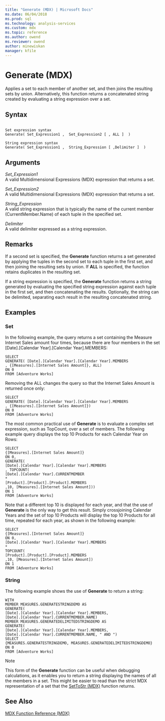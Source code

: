 ```yaml
---
title: "Generate (MDX) | Microsoft Docs"
ms.date: 06/04/2018
ms.prod: sql
ms.technology: analysis-services
ms.custom: mdx
ms.topic: reference
ms.author: owend
ms.reviewer: owend
author: minewiskan
manager: kfile
---
```

# Generate (MDX)


  Applies a set to each member of another set, and then joins the resulting sets by union. Alternatively, this function returns a concatenated string created by evaluating a string expression over a set.  
  
## Syntax  
  
```  
  
Set expression syntax  
Generate( Set_Expression1 ,  Set_Expression2 [ , ALL ]  )  
  
String expression syntax  
Generate( Set_Expression1 ,  String_Expression [ ,Delimiter ]  )  
```  
  
## Arguments  
 *Set_Expression1*  
 A valid Multidimensional Expressions (MDX) expression that returns a set.  
  
 *Set_Expression2*  
 A valid Multidimensional Expressions (MDX) expression that returns a set.  
  
 *String_Expression*  
 A valid string expression that is typically the name of the current member (CurrentMember.Name) of each tuple in the specified set.  
  
 *Delimiter*  
 A valid delimiter expressed as a string expression.  
  
## Remarks  
 If a second set is specified, the **Generate** function returns a set generated by applying the tuples in the second set to each tuple in the first set, and then joining the resulting sets by union. If **ALL** is specified, the function retains duplicates in the resulting set.  
  
 If a string expression is specified, the **Generate** function returns a string generated by evaluating the specified string expression against each tuple in the first set, and then concatenating the results. Optionally, the string can be delimited, separating each result in the resulting concatenated string.  
  
## Examples  
  
### Set  
 In the following example, the query returns a set containing the Measure Internet Sales amount four times, because there are four members in the set [Date].[Calendar Year].[Calendar Year].MEMBERS:  
  
```  
SELECT   
GENERATE( [Date].[Calendar Year].[Calendar Year].MEMBERS  
, {[Measures].[Internet Sales Amount]}, ALL)  
ON 0  
FROM [Adventure Works]  
```  
  
 Removing the ALL changes the query so that the Internet Sales Amount is returned once only:  
  
```  
SELECT   
GENERATE( [Date].[Calendar Year].[Calendar Year].MEMBERS  
, {[Measures].[Internet Sales Amount]})  
ON 0  
FROM [Adventure Works]  
```  
  
 The most common practical use of **Generate** is to evaluate a complex set expression, such as TopCount, over a set of members. The following example query displays the top 10 Products for each Calendar Year on Rows:  
  
```  
SELECT   
{[Measures].[Internet Sales Amount]}  
ON 0,  
GENERATE(   
[Date].[Calendar Year].[Calendar Year].MEMBERS  
, TOPCOUNT(  
[Date].[Calendar Year].CURRENTMEMBER  
*  
[Product].[Product].[Product].MEMBERS  
,10, [Measures].[Internet Sales Amount]))  
ON 1  
FROM [Adventure Works]  
```  
  
 Note that a different top 10 is displayed for each year, and that the use of **Generate** is the only way to get this result. Simply crossjoining Calendar Years and the set of top 10 Products will display the top 10 Products for all time, repeated for each year, as shown in the following example:  
  
```  
SELECT   
{[Measures].[Internet Sales Amount]}  
ON 0,  
[Date].[Calendar Year].[Calendar Year].MEMBERS  
*   
TOPCOUNT(  
[Product].[Product].[Product].MEMBERS  
,10, [Measures].[Internet Sales Amount])  
ON 1  
FROM [Adventure Works]  
```  
  
### String  
 The following example shows the use of **Generate** to return a string:  
  
```  
WITH   
MEMBER MEASURES.GENERATESTRINGDEMO AS  
GENERATE(   
[Date].[Calendar Year].[Calendar Year].MEMBERS,  
[Date].[Calendar Year].CURRENTMEMBER.NAME)  
MEMBER MEASURES.GENERATEDELIMITEDSTRINGDEMO AS  
GENERATE(   
[Date].[Calendar Year].[Calendar Year].MEMBERS,  
[Date].[Calendar Year].CURRENTMEMBER.NAME, " AND ")  
SELECT   
{MEASURES.GENERATESTRINGDEMO, MEASURES.GENERATEDELIMITEDSTRINGDEMO}  
ON 0  
FROM [Adventure Works]  
```  
  
> [!NOTE]  
>  This form of the **Generate** function can be useful when debugging calculations, as it enables you to return a string displaying the names of all the members in a set. This might be easier to read than the strict MDX representation of a set that the [SetToStr &#40;MDX&#41;](../mdx/settostr-mdx.md) function returns.  
  
## See Also  
 [MDX Function Reference &#40;MDX&#41;](../mdx/mdx-function-reference-mdx.md)  
  
  
